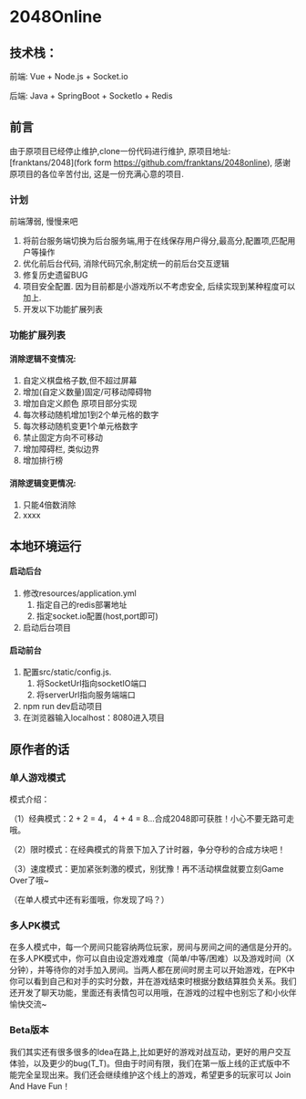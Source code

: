 # 2048Online



## 技术栈：

前端: Vue + Node.js + Socket.io

后端: Java + SpringBoot + SocketIo + Redis

## 前言

由于原项目已经停止维护,clone一份代码进行维护, 原项目地址:  [franktans/2048](fork form https://github.com/franktans/2048online), 感谢原项目的各位辛苦付出, 这是一份充满心意的项目.

### 计划

前端薄弱, 慢慢来吧

1. 将前台服务端切换为后台服务端,用于在线保存用户得分,最高分,配置项,匹配用户等操作 
2. 优化前后台代码, 消除代码冗余,制定统一的前后台交互逻辑
3. 修复历史遗留BUG
4. 项目安全配置. 因为目前都是小游戏所以不考虑安全, 后续实现到某种程度可以加上.
5. 开发以下功能扩展列表

### 功能扩展列表

#### 消除逻辑不变情况:

1. 自定义棋盘格子数,但不超过屏幕
2. 增加(自定义数量)固定/可移动障碍物
3. 增加自定义颜色     原项目部分实现
4. 每次移动随机增加1到2个单元格的数字
5. 每次移动随机变更1个单元格数字
6. 禁止固定方向不可移动
7. 增加障碍栏, 类似边界
8. 增加排行榜 

#### 消除逻辑变更情况:

1. 只能4倍数消除
2. xxxx

## 本地环境运行

#### 启动后台

1. 修改resources/application.yml
   1. 指定自己的redis部署地址
   2. 指定socket.io配置(host,port即可)
2. 启动后台项目

#### 启动前台

1. 配置src/static/config.js. 
   1. 将SocketUrl指向socketIO端口
   2. 将serverUrl指向服务端端口
2. npm run dev启动项目
3. 在浏览器输入localhost：8080进入项目

## 原作者的话

### 单人游戏模式

模式介绍：

（1）经典模式：2 + 2 = 4， 4 + 4 = 8...合成2048即可获胜！小心不要无路可走哦。

（2）限时模式：在经典模式的背景下加入了计时器，争分夺秒的合成方块吧！

（3）速度模式：更加紧张刺激的模式，别犹豫！再不活动棋盘就要立刻Game Over了哦~

（在单人模式中还有彩蛋哦，你发现了吗？）

### 多人PK模式

在多人模式中，每一个房间只能容纳两位玩家，房间与房间之间的通信是分开的。在多人PK模式中，你可以自由设定游戏难度（简单/中等/困难）以及游戏时间（X分钟），并等待你的对手加入房间。当两人都在房间时房主可以开始游戏，在PK中你可以看到自己和对手的实时分数，并在游戏结束时根据分数结算胜负关系。我们还开发了聊天功能，里面还有表情包可以用哦，在游戏的过程中也别忘了和小伙伴愉快交流~

### Beta版本

我们其实还有很多很多的Idea在路上,比如更好的游戏对战互动，更好的用户交互体验，以及更少的bug(T_T)。但由于时间有限，我们在第一版上线的正式版中不能完全呈现出来。我们还会继续维护这个线上的游戏，希望更多的玩家可以 Join And Have Fun！





